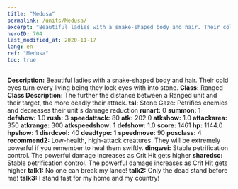 ```yaml
---
title: "Medusa"
permalink: /units/Medusa/
excerpt: "Beautiful ladies with a snake-shaped body and hair. Their cold eyes turn every living being they lock eyes with into stone."
heroID: 704
last_modified_at: 2020-11-17
lang: en
ref: "Medusa"
toc: true
---
```

 **Description:** Beautiful ladies with a snake-shaped body and hair. Their cold eyes turn every living being they lock eyes with into stone.
 **Class:** Ranged
 **Class Description:** The further the distance between a Ranged unit and their target, the more deadly their attack.
 **tsl:** Stone Gaze: Petrifies enemies and decreases their unit's damage reduction
 **runart:** 0
 **summon:** 1
 **defshow:** 1.0
 **rush:** 3
 **speedattack:** 80
 **atk:** 202.0
 **atkshow:** 1.0
 **attackarea:** 350
 **atkrange:** 300
 **atkspeedshow:** 1
 **defshow:** 1.0
 **score:** 1461
 **hp:** 1144.0
 **hpshow:** 1
 **disrdcvol:** 40
 **deadtype:** 1
 **speedmove:** 90
 **posclass:** 4
 **recommend2:** Low-health, high-attack creatures. They will be extremely powerful if you remember to heal them swiftly.
 **dingwei:** Stable petrification control. The powerful damage increases as Crit Hit gets higher
 **sharedsc:** Stable petrification control. The powerful damage increases as Crit Hit gets higher
 **talk1:** No one can break my lance!
 **talk2:** Only the dead stand before me!
 **talk3:** I stand fast for my home and my country!
